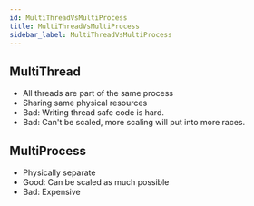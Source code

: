 ```yaml
---
id: MultiThreadVsMultiProcess
title: MultiThreadVsMultiProcess
sidebar_label: MultiThreadVsMultiProcess
---
```


## MultiThread

- All threads are part of the same process
- Sharing same physical resources
- Bad: Writing thread safe code is hard.
- Bad: Can't be scaled, more scaling will put into more races.

## MultiProcess

- Physically separate
- Good: Can be scaled as much possible
- Bad: Expensive
